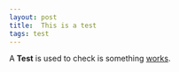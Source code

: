 ```yaml
---
layout: post
title:  This is a test
tags: test
---
```


A **Test** is used to check is something [works][1].

[1]: https://en.wikipedia.org/wiki/Test_(assessment)
